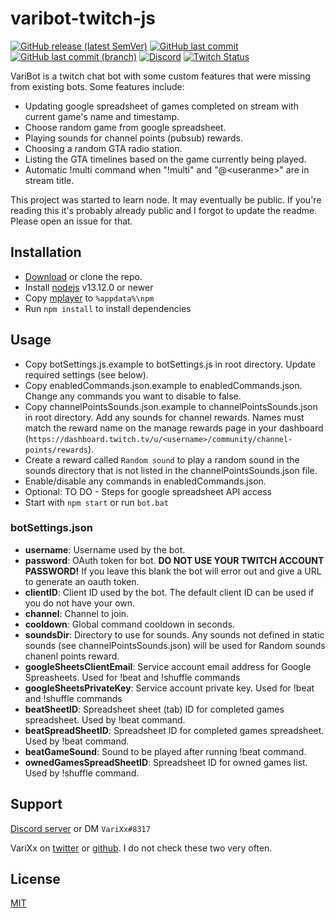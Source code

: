 #  varibot-twitch-js
[![GitHub release (latest SemVer)](https://img.shields.io/github/v/release/varixx/varibot-twitch-js?sort=semver)](https://github.com/VariXx/varibot-twitch-js/releases) [![GitHub last commit](https://img.shields.io/github/last-commit/varixx/varibot-twitch-js)](https://github.com/VariXx/varibot-twitch-js/commits/master) [![GitHub last commit (branch)](https://img.shields.io/github/last-commit/varixx/varibot-twitch-js/dev?label=last%20commit%20%28dev%29)](https://github.com/VariXx/varibot-twitch-js/commits/dev) [![Discord](https://img.shields.io/discord/90687557523771392?color=000000&label=%20&logo=discord)](https://discord.gg/QNppY7T) [![Twitch Status](https://img.shields.io/twitch/status/varixx?label=%20&logo=twitch)](https://twitch.tv/VariXx) 

VariBot is a twitch chat bot with some custom features that were missing from existing bots. Some features include:
- Updating google spreadsheet of games completed on stream with current game's name and timestamp.
- Choose random game from google spreadsheet.
- Playing sounds for channel points (pubsub) rewards. 
- Choosing a random GTA radio station.
- Listing the GTA timelines based on the game currently being played.
- Automatic !multi command when "!multi" and "@\<useranme\>" are in stream title.

This project was started to learn node. It may eventually be public. If you're reading this it's probably already public and I forgot to update the readme. Please open an issue for that. 

## Installation

- [Download](https://github.com/VariXx/varibot-twitch-js/releases) or clone the repo.
- Install [nodejs](https://nodejs.org/en/download/) v13.12.0 or newer
- Copy [mplayer](http://www.mplayerhq.hu/design7/dload.html) to ```%appdata%\npm```
- Run ```npm install``` to install dependencies 

## Usage
- Copy botSettings.js.example to botSettings.js in root directory. Update required settings (see below).
- Copy enabledCommands.json.example to enabledCommands.json. Change any commands you want to disable to false.
- Copy channelPointsSounds.json.example to channelPointsSounds.json in root directory. Add any sounds for channel rewards. Names must match the reward name on the manage rewards page in your dashboard (```https://dashboard.twitch.tv/u/<username>/community/channel-points/rewards```).
- Create a reward called ```Random sound``` to play a random sound in the sounds directory that is not listed in the channelPointsSounds.json file. 
- Enable/disable any commands in enabledCommands.json. 
- Optional: TO DO - Steps for google spreadsheet API access
- Start with ```npm start``` or run ```bot.bat```

### botSettings.json 
- **username**: Username used by the bot.
- **password**: OAuth token for bot. **DO NOT USE YOUR TWITCH ACCOUNT PASSWORD!** If you leave this blank the bot will error out and give a URL to generate an oauth token.
- **clientID**: Client ID used by the bot. The default client ID can be used if you do not have your own.
- **channel**: Channel to join.
- **cooldown**: Global command cooldown in seconds. 
- **soundsDir**: Directory to use for sounds. Any sounds not defined in static sounds (see channelPointsSounds.json) will be used for Random sounds chanenl points reward.
- **googleSheetsClientEmail**: Service account email address for Google Spreasheets. Used for !beat and !shuffle commands
- **googleSheetsPrivateKey**: Service account private key. Used for !beat and !shuffle commands
- **beatSheetID**: Spreadsheet sheet (tab) ID for completed games spreadsheet. Used by !beat command.
- **beatSpreadSheetID**: Spreadsheet ID for completed games spreadsheet. Used by !beat command.
- **beatGameSound**: Sound to be played after running !beat command. 
- **ownedGamesSpreadSheetID**: Spreadsheet ID for owned games list. Used by !shuffle command. 

## Support
[Discord server](https://discord.gg/QNppY7T) or DM `VariXx#8317`

VariXx on [twitter](https://twitter.com/VariXx) or [github](https://github.com/varixx/). I do not check these two very often.  

## License
[MIT](https://choosealicense.com/licenses/mit/)

